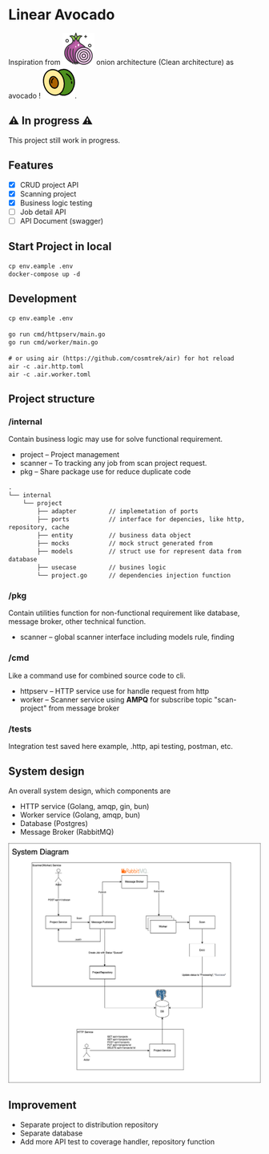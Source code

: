 # Linear Avocado

Inspiration from ![Onion](images/onion.png) onion architecture (Clean architecture) as
avocado ! ![Avocado](images/avocado.png).

## ⚠️ In progress ⚠️

This project still work in progress.

## Features
- [X] CRUD project API
- [X] Scanning project
- [X] Business logic testing
- [ ] Job detail API
- [ ] API Document (swagger)

## Start Project in local

```shell
cp env.eample .env
docker-compose up -d
```

## Development

```shell
cp env.eample .env

go run cmd/httpserv/main.go
go run cmd/worker/main.go

# or using air (https://github.com/cosmtrek/air) for hot reload
air -c .air.http.toml
air -c .air.worker.toml
```

## Project structure

### /internal

Contain business logic may use for solve functional requirement.

- project – Project management
- scanner – To tracking any job from scan project request.
- pkg – Share package use for reduce duplicate code

```
.
└── internal
    └── project
        ├── adapter         // implemetation of ports
        ├── ports           // interface for depencies, like http, repository, cache
        ├── entity          // business data object
        ├── mocks           // mock struct generated from 
        ├── models          // struct use for represent data from database
        ├── usecase         // busines logic
        └── project.go      // dependencies injection function

```

### /pkg

Contain utilities function for non-functional requirement like database, message broker, other technical function.

- scanner – global scanner interface including models rule, finding


### /cmd

Like a command use for combined source code to cli.

- httpserv – HTTP service use for handle request from http
- worker – Scanner service using **AMPQ** for subscribe topic "scan-project" from message broker

### /tests

Integration test saved here example, .http, api testing, postman, etc. 

## System design

An overall system design, which components are
- HTTP service (Golang, amqp, gin, bun)
- Worker service (Golang, amqp, bun)
- Database (Postgres)
- Message Broker (RabbitMQ)

![](images/system-diagram.png)

## Improvement

- Separate project to distribution repository
- Separate database
- Add more API test to coverage handler, repository function
